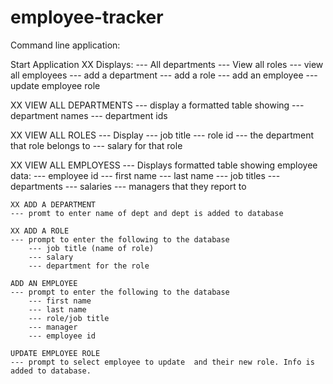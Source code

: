 # employee-tracker

Command line application:

Start Application
XX Displays:
        --- All departments
        --- View all roles
        --- view all employees
        --- add a department
        --- add a role
        --- add an employee
        --- update employee role

   XX VIEW ALL DEPARTMENTS 
    --- display a formatted table showing 
        --- department names 
        --- department ids

   XX VIEW ALL ROLES
    --- Display 
        --- job title
        --- role id
        --- the department that role belongs to
        --- salary for that role

   XX VIEW ALL EMPLOYESS
    --- Displays formatted table showing employee data: 
        --- employee id
        --- first name
        --- last name
        --- job titles
        --- departments
        --- salaries
        --- managers that they report to 

    XX ADD A DEPARTMENT
    --- promt to enter name of dept and dept is added to database

    XX ADD A ROLE
    --- prompt to enter the following to the database
        --- job title (name of role)
        --- salary
        --- department for the role

    ADD AN EMPLOYEE
    --- prompt to enter the following to the database
        --- first name
        --- last name
        --- role/job title
        --- manager 
        --- employee id

    UPDATE EMPLOYEE ROLE
    --- prompt to select employee to update  and their new role. Info is added to database.